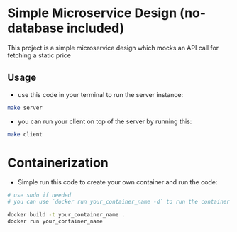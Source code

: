 # Simple Microservice Design (no-database included)

This project is a simple microservice design which mocks an API call for fetching a static price

## Usage

- use this code in your terminal to run the server instance:

```bash
make server
```

- you can run your client on top of the server by running this:

```bash
make client
```

# Containerization

- Simple run this code to create your own container and run the code:

```bash
# use sudo if needed
# you can use `docker run your_container_name -d` to run the container in detached mode`

docker build -t your_container_name .
docker run your_container_name
```